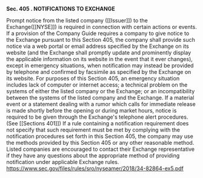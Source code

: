 **Sec. 405 . NOTIFICATIONS TO EXCHANGE**

Prompt notice from the listed company ([[Issuer]]) to the Exchange([[NYSE]]) is required in connection with certain actions or events. If a provision of the Company Guide requires a company to give notice to the Exchange pursuant to this Section 405, the company shall provide such notice via a web portal or email address specified by the Exchange on its website (and the Exchange shall promptly update and prominently display the applicable information on its website in the event that it ever changes), except in emergency situations, when notification may instead be provided by telephone and confirmed by facsimile as specified by the Exchange on its website. For purposes of this Section 405, an emergency situation includes lack of computer or internet access; a technical problem on the systems of either the listed company or the Exchange; or an incompatibility between the systems of the listed company and the Exchange. If a material event or a statement dealing with a rumor which calls for immediate release is made shortly before the opening or during market hours, notice is required to be given through the Exchange's telephone alert procedures. (See [[Sections 401]]) If a rule containing a notification requirement does not specify that such requirement must be met by complying with the notification procedures set forth in this Section 405, the company may use the methods provided by this Section 405 or any other reasonable method. Listed companies are encouraged to contact their Exchange representative if they have any questions about the appropriate method of providing notification under applicable Exchange rules.
https://www.sec.gov/files/rules/sro/nyseamer/2018/34-82864-ex5.pdf